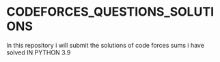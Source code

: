 # CODEFORCES_QUESTIONS_SOLUTIONS
 In this repository i will submit the solutions of code forces sums i have solved IN PYTHON 3.9
